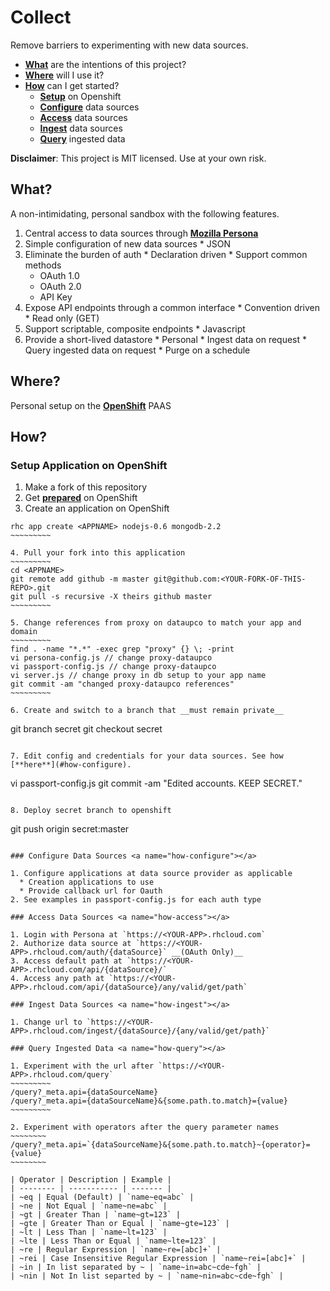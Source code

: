 # Collect

Remove barriers to experimenting with new data sources.

  * [**What**](#what) are the intentions of this project?
  * [**Where**](#where) will I use it?
  * [**How**](#how) can I get started?
    * [**Setup**](#how-openshift) on Openshift
    * [**Configure**](#how-configure) data sources
    * [**Access**](#how-access) data sources
    * [**Ingest**](#how-ingest) data sources
    * [**Query**](#how-query) ingested data

  __Disclaimer__: This project is MIT licensed. Use at your own risk.

## What? <a name="what"></a>

A non-intimidating, personal sandbox with the following features.

  1. Central access to data sources through [**Mozilla Persona**](http://www.mozilla.org/en-US/persona/)
  2. Simple configuration of new data sources
    * JSON
  3. Eliminate the burden of auth
    * Declaration driven
    * Support common methods
      * OAuth 1.0
      * OAuth 2.0
      * API Key 
  4. Expose API endpoints through a common interface
    * Convention driven
    * Read only (GET)
  5. Support scriptable, composite endpoints
    * Javascript
  6. Provide a short-lived datastore 
    * Personal 
    * Ingest data on request
    * Query ingested data on request
    * Purge on a schedule

## Where? <a name="where"></a>

Personal setup on the [**OpenShift**](https://www.openshift.com) PAAS 

## How? <a name="how"></a>

### Setup Application on OpenShift <a name="how-openshift"></a>

  1. Make a fork of this repository
  2. Get [**prepared**](https://www.openshift.com/blogs/using-rhc-to-manage-paas-apps) on OpenShift
  3. Create an application on OpenShift
  ~~~~~~~~~~
  rhc app create <APPNAME> nodejs-0.6 mongodb-2.2
  ~~~~~~~~~

  4. Pull your fork into this application
  ~~~~~~~~~
  cd <APPNAME>
  git remote add github -m master git@github.com:<YOUR-FORK-OF-THIS-REPO>.git
  git pull -s recursive -X theirs github master
  ~~~~~~~~~

  5. Change references from proxy on dataupco to match your app and domain
  ~~~~~~~~~
  find . -name "*.*" -exec grep "proxy" {} \; -print
  vi persona-config.js // change proxy-dataupco
  vi passport-config.js // change proxy-dataupco
  vi server.js // change proxy in db setup to your app name
  git commit -am "changed proxy-dataupco references"
  ~~~~~~~~~

  6. Create and switch to a branch that __must remain private__
  ~~~~~~~~~~
  git branch secret
  git checkout secret
  ~~~~~~~~~~

  7. Edit config and credentials for your data sources. See how [**here**](#how-configure).
  ~~~~~~~~~~~
  vi passport-config.js
  git commit -am "Edited accounts. KEEP SECRET."
  ~~~~~~~~~~~

  8. Deploy secret branch to openshift
  ~~~~~~~~~~~~~
  git push origin secret:master
  ~~~~~~~~~~~~~

### Configure Data Sources <a name="how-configure"></a>

  1. Configure applications at data source provider as applicable
    * Creation applications to use
    * Provide callback url for Oauth 
  2. See examples in passport-config.js for each auth type

### Access Data Sources <a name="how-access"></a>

  1. Login with Persona at `https://<YOUR-APP>.rhcloud.com`
  2. Authorize data source at `https://<YOUR-APP>.rhcloud.com/auth/{dataSource}` __(OAuth Only)__
  3. Access default path at `https://<YOUR-APP>.rhcloud.com/api/{dataSource}/`
  4. Access any path at `https://<YOUR-APP>.rhcloud.com/api/{dataSource}/any/valid/get/path`

### Ingest Data Sources <a name="how-ingest"></a>

  1. Change url to `https://<YOUR-APP>.rhcloud.com/ingest/{dataSource}/{any/valid/get/path}`

### Query Ingested Data <a name="how-query"></a>

  1. Experiment with the url after `https://<YOUR-APP>.rhcloud.com/query`
  ~~~~~~~~~
  /query?_meta.api={dataSourceName}
  /query?_meta.api={dataSourceName}&{some.path.to.match}={value}
  ~~~~~~~~~

  2. Experiment with operators after the query parameter names
  ~~~~~~~~
  /query?_meta.api=`{dataSourceName}&{some.path.to.match}~{operator}={value}
  ~~~~~~~~

  | Operator | Description | Example |
  | -------- | ----------- | ------- |
  | ~eq | Equal (Default) | `name~eq=abc` |
  | ~ne | Not Equal | `name~ne=abc` |
  | ~gt | Greater Than | `name~gt=123` |
  | ~gte | Greater Than or Equal | `name~gte=123` |
  | ~lt | Less Than | `name~lt=123` |
  | ~lte | Less Than or Equal | `name~lte=123` |
  | ~re | Regular Expression | `name~re=[abc]+` |
  | ~rei | Case Insensitive Regular Expression | `name~rei=[abc]+` |
  | ~in | In list separated by ~ | `name~in=abc~cde~fgh` |
  | ~nin | Not In list separted by ~ | `name~nin=abc~cde~fgh` |

